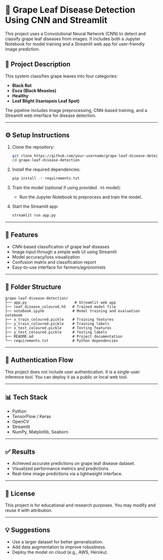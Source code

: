 # 🍇 Grape Leaf Disease Detection Using CNN and Streamlit

This project uses a Convolutional Neural Network (CNN) to detect and classify grape leaf diseases from images. It includes both a Jupyter Notebook for model training and a Streamlit web app for user-friendly image prediction.

## 📌 Project Description

This system classifies grape leaves into four categories:

- **Black Rot**
- **Esca (Black Measles)**
- **Healthy**
- **Leaf Blight (Isariopsis Leaf Spot)**

The pipeline includes image preprocessing, CNN-based training, and a Streamlit web interface for disease detection.

---

## ⚙️ Setup Instructions

1. Clone the repository:
   ```bash
   git clone https://github.com/your-username/grape-leaf-disease-detection.git
   cd grape-leaf-disease-detection
   ```

2. Install the required dependencies:
   ```bash
   pip install -r requirements.txt
   ```

3. Train the model (optional if using provided `.h5` model):
   - Run the Jupyter Notebook to preprocess and train the model.

4. Start the Streamlit app:
   ```bash
   streamlit run app.py
   ```

---

## 🚀 Features

- CNN-based classification of grape leaf diseases
- Image input through a simple web UI using Streamlit
- Model accuracy/loss visualization
- Confusion matrix and classification report
- Easy-to-use interface for farmers/agronomists

---

## 📁 Folder Structure

```
grape-leaf-disease-detection/
├── app.py                      # Streamlit web app
├── leaf_disease_coloured.h5   # Trained model file
├── notebook.ipynb             # Model training and evaluation notebook
├── x_train_coloured.pickle    # Training features
├── y_train_coloured.pickle    # Training labels
├── x_test_coloured.pickle     # Testing features
├── y_test_coloured.pickle     # Testing labels
├── README.md                  # Project documentation
└── requirements.txt           # Python dependencies
```

---

## 🔐 Authentication Flow

This project does not include user authentication. It is a single-user inference tool. You can deploy it as a public or local web tool.

---

## 📊 Tech Stack

- Python
- TensorFlow / Keras
- OpenCV
- Streamlit
- NumPy, Matplotlib, Seaborn

---

## ✅ Results

- Achieved accurate predictions on grape leaf disease dataset.
- Visualized performance metrics and predictions.
- Real-time image predictions via a lightweight interface.

---

## 📄 License

This project is for educational and research purposes. You may modify and reuse it with attribution.

---

## 💡 Suggestions

- Use a larger dataset for better generalization.
- Add data augmentation to improve robustness.
- Deploy the model on cloud (e.g., AWS, Heroku).
